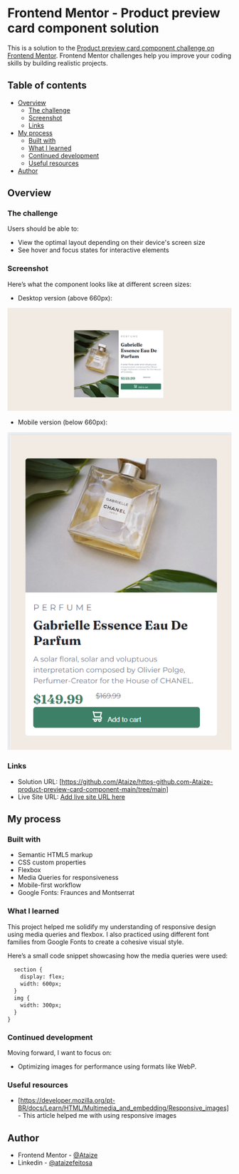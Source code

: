 # Frontend Mentor - Product preview card component solution

This is a solution to the [Product preview card component challenge on Frontend Mentor](https://www.frontendmentor.io/challenges/product-preview-card-component-GO7UmttRfa). Frontend Mentor challenges help you improve your coding skills by building realistic projects. 

## Table of contents

- [Overview](#overview)
  - [The challenge](#the-challenge)
  - [Screenshot](#screenshot)
  - [Links](#links)
- [My process](#my-process)
  - [Built with](#built-with)
  - [What I learned](#what-i-learned)
  - [Continued development](#continued-development)
  - [Useful resources](#useful-resources)
- [Author](#author)


## Overview

### The challenge

Users should be able to:

- View the optimal layout depending on their device's screen size
- See hover and focus states for interactive elements

### Screenshot

Here’s what the component looks like at different screen sizes:

- Desktop version (above 660px):

![](./images/image-desktop.png)

- Mobile version (below 660px):

![](./images/image-mobile.png)



### Links

- Solution URL: [https://github.com/Ataize/https-github.com-Ataize-product-preview-card-component-main/tree/main]
- Live Site URL: [Add live site URL here](https://your-live-site-url.com)

## My process

### Built with

- Semantic HTML5 markup
- CSS custom properties
- Flexbox
- Media Queries for responsiveness
- Mobile-first workflow
- Google Fonts: Fraunces and Montserrat

### What I learned

This project helped me solidify my understanding of responsive design using media queries and flexbox. I also practiced using different font families from Google Fonts to create a cohesive visual style.

Here’s a small code snippet showcasing how the media queries were used:

```@media (min-width: 670px) {
  section {
    display: flex;
    width: 600px;
  }
  img {
    width: 300px;
  }
}

```

### Continued development

Moving forward, I want to focus on:
- Optimizing images for performance using formats like WebP.

### Useful resources

- [https://developer.mozilla.org/pt-BR/docs/Learn/HTML/Multimedia_and_embedding/Responsive_images] - This article helped me with using responsive images

## Author

- Frontend Mentor - [@Ataize](https://www.frontendmentor.io/profile/Ataize)
- Linkedin - [@ataizefeitosa](https://www.linkedin.com/in/ataizefeitosa/)

